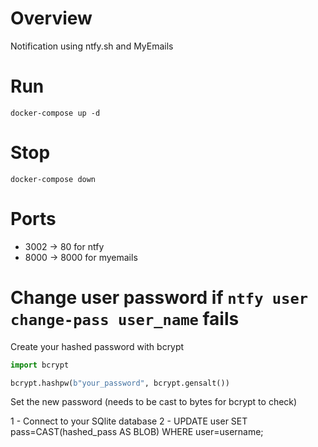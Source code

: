 # Overview

Notification using ntfy.sh and MyEmails

# Run

	docker-compose up -d

# Stop

	docker-compose down

# Ports

- 3002 -> 80 for ntfy
- 8000 -> 8000 for myemails

# Change user password if `ntfy user change-pass user_name` fails

Create your hashed password with bcrypt

```python
import bcrypt

bcrypt.hashpw(b"your_password", bcrypt.gensalt())
```


Set the new password (needs to be cast to bytes for bcrypt to check)

1 - Connect to your SQlite database
2 - UPDATE user SET pass=CAST(hashed_pass AS BLOB) WHERE user=username;
